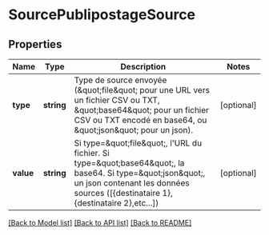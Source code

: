 # SourcePublipostageSource

## Properties
Name | Type | Description | Notes
------------ | ------------- | ------------- | -------------
**type** | **string** | Type de source envoyée (\&quot;file\&quot; pour une URL vers un fichier CSV ou TXT, \&quot;base64\&quot; pour un fichier CSV ou TXT encodé en base64, ou \&quot;json\&quot; pour un json). | [optional] 
**value** | **string** | Si type&#x3D;\&quot;file\&quot;, l&#x27;URL du fichier. Si type&#x3D;\&quot;base64\&quot;, la base64. Si type&#x3D;\&quot;json\&quot;, un json contenant les données sources ([{destinataire 1},{destinataire 2},etc...]) | [optional] 

[[Back to Model list]](../../README.md#documentation-for-models) [[Back to API list]](../../README.md#documentation-for-api-endpoints) [[Back to README]](../../README.md)

